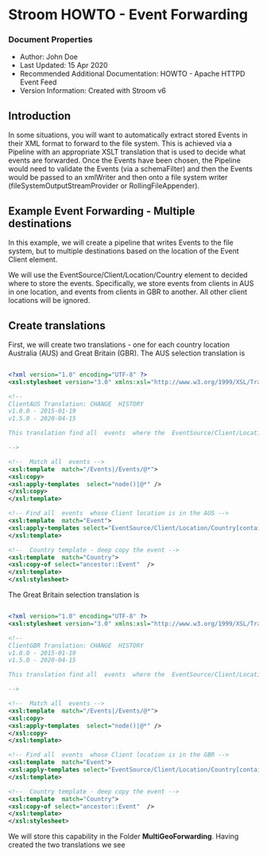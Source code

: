 # Stroom HOWTO - Event Forwarding

### Document Properties

* Author: John Doe 
* Last Updated: 15 Apr 2020
* Recommended Additional Documentation: HOWTO - Apache HTTPD Event Feed
* Version Information: Created with Stroom v6

## Introduction

In some situations, you will want to automatically extract stored Events in their XML format to forward to the file system. This is achieved via a Pipeline with an appropriate XSLT translation that is used to decide what events are forwarded. Once the Events have been chosen, the Pipeline would need to validate the Events (via a schemaFilter) and then the Events would be passed to an xmlWriter and then onto a file system writer (fileSystemOutputStreamProvider or RollingFileAppender).

## Example Event Forwarding - Multiple destinations

In this example, we will create a pipeline that writes Events to the file system, but to multiple destinations based on the location of the Event Client element.

We will use the EventSource/Client/Location/Country element to decided where to store the events. Specifically, we store events from clients in AUS in one location, and events from clients in GBR to another. All other client locations will be ignored.

## Create translations

First, we will create two translations - one for each country location Australia (AUS) and Great Britain (GBR). The AUS selection translation is

``` xml

<?xml version="1.0" encoding="UTF-8" ?>
<xsl:stylesheet version="3.0" xmlns:xsl="http://www.w3.org/1999/XSL/Transform" xmlns="event-logging:3" xmlns:stroom="stroom" xmlns:xsi="http://www.w3.org/2001/XMLSchema-instance" xmlns:xs="http://www.w3.org/2001/XMLSchema"> 

<!--
ClientAUS Translation: CHANGE  HISTORY
v1.0.0 - 2015-01-19  
v1.5.0 - 2020-04-15

This translation find all  events  where the  EventSource/Client/Location/Country  element contains the string  'AUS' and then copies them.

-->

<!--  Match all  events -->
<xsl:template  match="/Events|/Events/@*">
<xsl:copy>
<xsl:apply-templates  select="node()|@*" />
</xsl:copy>
</xsl:template>

<!-- Find all  events  whose Client location is in the AUS -->
<xsl:template  match="Event">
<xsl:apply-templates select="EventSource/Client/Location/Country[contains(upper-case(text()),  'AUS')]" />
</xsl:template>

<!--  Country template - deep copy the event -->
<xsl:template  match="Country">
<xsl:copy-of select="ancestor::Event"  />
</xsl:template>
</xsl:stylesheet>

```

The Great Britain selection translation is

``` xml

<?xml version="1.0" encoding="UTF-8" ?>
<xsl:stylesheet version="3.0" xmlns:xsl="http://www.w3.org/1999/XSL/Transform" xmlns="event-logging:3" xmlns:stroom="stroom" xmlns:xsi="http://www.w3.org/2001/XMLSchema-instance" xmlns:xs="http://www.w3.org/2001/XMLSchema"> 

<!--
ClientGBR Translation: CHANGE  HISTORY
v1.0.0 - 2015-01-19  
v1.5.0 - 2020-04-15

This translation find all  events  where the  EventSource/Client/Location/Country  element contains the string  'GBR' and then copies them.

-->

<!--  Match all  events -->
<xsl:template  match="/Events|/Events/@*">
<xsl:copy>
<xsl:apply-templates  select="node()|@*" />
</xsl:copy>
</xsl:template>

<!-- Find all  events  whose Client location is in the GBR -->
<xsl:template  match="Event">
<xsl:apply-templates select="EventSource/Client/Location/Country[contains(upper-case(text()),  'GBR')]" />
</xsl:template>

<!--  Country template - deep copy the event -->
<xsl:template  match="Country">
<xsl:copy-of select="ancestor::Event"  />
</xsl:template>
</xsl:stylesheet>

```

We will store this capability in the Folder **MultiGeoForwarding**. Having created the two translations we see



